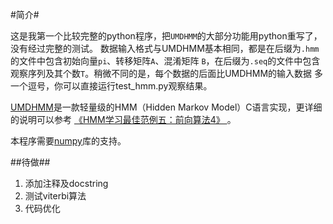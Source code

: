 #简介#

这是我第一个比较完整的python程序，把``UMDHMM``的大部分功能用python重写了，没有经过完整的测试。
数据输入格式与UMDHMM基本相同，都是在后缀为``.hmm``的文件中包含初始向量``pi``、转移矩阵``A``、混淆矩阵
``B``，在后缀为``.seq``的文件中包含观察序列及其个数``T``。稍微不同的是，每个数据的后面比UMDHMM的输入数据
多一个逗号，你可以直接运行test_hmm.py观察结果。

[UMDHMM][1]是一款轻量级的HMM（Hidden Markov Model）C语言实现，更详细的说明可以参考
[ 《HMM学习最佳范例五：前向算法4》 ][2]。

本程序需要[numpy][3]库的支持。


##待做##

1. 添加注释及docstring
2. 测试viterbi算法
3. 代码优化

[1]: http://www.kanungo.com/software/software.html
[2]: http://www.52nlp.cn/hmm-learn-best-practices-five-forward-algorithm-4
[3]: http://www.numpy.org/





